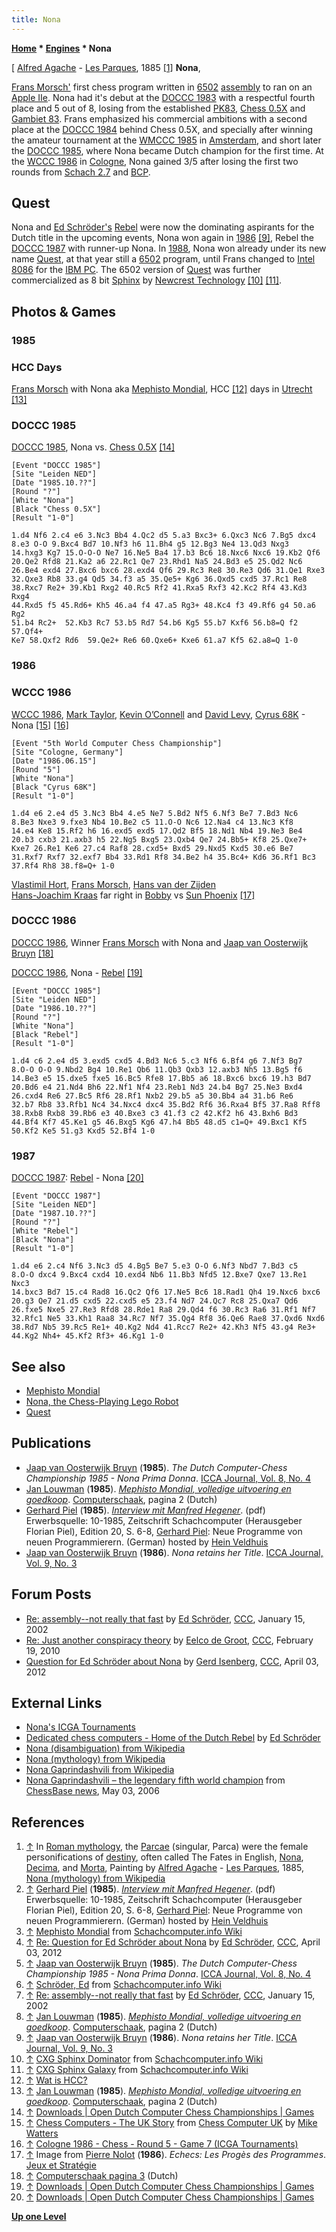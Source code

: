 ```yaml
---
title: Nona
---
```

**[Home](Home "Home") \* [Engines](Engines "Engines") \* Nona**



[ [Alfred Agache](Category:Alfred_Agache "Category:Alfred Agache") - [Les Parques](https://en.wikipedia.org/wiki/Parcae), 1885 <a id="cite-note-1" href="#cite-ref-1">[1]</a>
**Nona**,  

[Frans Morsch'](Frans_Morsch "Frans Morsch") first chess program written in [6502](6502 "6502") [assembly](Assembly "Assembly") to ran on an [Apple IIe](Apple_II "Apple II"). Nona had it's debut at the [DOCCC 1983](DOCCC_1983 "DOCCC 1983") with a respectful fourth place and 5 out of 8, losing from the established [PK83](PK "PK"), [Chess 0.5X](Chess_0.5X "Chess 0.5X") and [Gambiet 83](Gambiet "Gambiet"). Frans emphasized his commercial ambitions with a second place at the [DOCCC 1984](DOCCC_1984 "DOCCC 1984") behind Chess 0.5X, and specially after winning the amateur tournament at the [WMCCC 1985](WMCCC_1985 "WMCCC 1985") in [Amsterdam](https://en.wikipedia.org/wiki/Amsterdam), and short later the [DOCCC 1985](DOCCC_1985 "DOCCC 1985"), where Nona became Dutch champion for the first time. At the [WCCC 1986](WCCC_1986 "WCCC 1986") in [Cologne](https://en.wikipedia.org/wiki/Cologne), Nona gained 3/5 after losing the first two rounds from [Schach 2.7](Schach "Schach") and [BCP](BCP "BCP"). 



## Quest


Nona and [Ed Schröder's](Ed_Schroder "Ed Schroder") [Rebel](Rebel "Rebel") were now the dominating aspirants for the Dutch title in the upcoming events, Nona won again in [1986](DOCCC_1986 "DOCCC 1986") <a id="cite-note-9" href="#cite-ref-9">[9]</a>, Rebel the [DOCCC 1987](DOCCC_1987 "DOCCC 1987") with runner-up Nona. In [1988](DOCCC_1988 "DOCCC 1988"), Nona won already under its new name [Quest](Quest "Quest"), at that year still a [6502](6502 "6502") program, until Frans changed to [Intel](Intel "Intel") [8086](8086 "8086") for the [IBM PC](IBM_PC "IBM PC"). The 6502 version of [Quest](Quest "Quest") was further commercialized as 8 bit [Sphinx](CXG_Sphinx#6502 "CXG Sphinx") by [Newcrest Technology](Newcrest_Technology "Newcrest Technology") <a id="cite-note-10" href="#cite-ref-10">[10]</a> <a id="cite-note-11" href="#cite-ref-11">[11]</a>. 



## Photos & Games


### 1985


### HCC Days


 [](http://www.csvnsupplementsite.nl/CSVNPAGINA2.html) 
[Frans Morsch](Frans_Morsch "Frans Morsch") with Nona aka [Mephisto Mondial](Mephisto_Mondial "Mephisto Mondial"), HCC <a id="cite-note-12" href="#cite-ref-12">[12]</a> days in [Utrecht](https://en.wikipedia.org/wiki/Utrecht) <a id="cite-note-13" href="#cite-ref-13">[13]</a>



### DOCCC 1985


[DOCCC 1985](DOCCC_1985 "DOCCC 1985"), Nona vs. [Chess 0.5X](Chess_0.5X "Chess 0.5X") <a id="cite-note-14" href="#cite-ref-14">[14]</a>




```
[Event "DOCCC 1985"]
[Site "Leiden NED"]
[Date "1985.10.??"]
[Round "?"]
[White "Nona"]
[Black "Chess 0.5X"]
[Result "1-0"]

1.d4 Nf6 2.c4 e6 3.Nc3 Bb4 4.Qc2 d5 5.a3 Bxc3+ 6.Qxc3 Nc6 7.Bg5 dxc4
8.e3 O-O 9.Bxc4 Bd7 10.Nf3 h6 11.Bh4 g5 12.Bg3 Ne4 13.Qd3 Nxg3
14.hxg3 Kg7 15.O-O-O Ne7 16.Ne5 Ba4 17.b3 Bc6 18.Nxc6 Nxc6 19.Kb2 Qf6
20.Qe2 Rfd8 21.Ka2 a6 22.Rc1 Qe7 23.Rhd1 Na5 24.Bd3 e5 25.Qd2 Nc6
26.Be4 exd4 27.Bxc6 bxc6 28.exd4 Qf6 29.Rc3 Re8 30.Re3 Qd6 31.Qe1 Rxe3
32.Qxe3 Rb8 33.g4 Qd5 34.f3 a5 35.Qe5+ Kg6 36.Qxd5 cxd5 37.Rc1 Re8
38.Rxc7 Re2+ 39.Kb1 Rxg2 40.Rc5 Rf2 41.Rxa5 Rxf3 42.Kc2 Rf4 43.Kd3 Rxg4
44.Rxd5 f5 45.Rd6+ Kh5 46.a4 f4 47.a5 Rg3+ 48.Kc4 f3 49.Rf6 g4 50.a6 Rg2
51.b4 Rc2+  52.Kb3 Rc7 53.b5 Rd7 54.b6 Kg5 55.b7 Kxf6 56.b8=Q f2 57.Qf4+
Ke7 58.Qxf2 Rd6  59.Qe2+ Re6 60.Qxe6+ Kxe6 61.a7 Kf5 62.a8=Q 1-0

```

### 1986


### WCCC 1986


 [](http://www.chesscomputeruk.com/html/chess_computers_-_the_uk_story.html) 
[WCCC 1986](WCCC_1986 "WCCC 1986"), [Mark Taylor](Mark_Taylor "Mark Taylor"), [Kevin O’Connell](Kevin_O%E2%80%99Connell "Kevin O’Connell") and [David Levy](David_Levy "David Levy"), [Cyrus 68K](Cyrus_68K "Cyrus 68K") - Nona <a id="cite-note-15" href="#cite-ref-15">[15]</a> <a id="cite-note-16" href="#cite-ref-16">[16]</a>




```
[Event "5th World Computer Chess Championship"]
[Site "Cologne, Germany"]
[Date "1986.06.15"]
[Round "5"]
[White "Nona"]
[Black "Cyrus 68K"]
[Result "1-0"]

1.d4 e6 2.e4 d5 3.Nc3 Bb4 4.e5 Ne7 5.Bd2 Nf5 6.Nf3 Be7 7.Bd3 Nc6
8.Be3 Nxe3 9.fxe3 Nb4 10.Be2 c5 11.O-O Nc6 12.Na4 c4 13.Nc3 Kf8
14.e4 Ke8 15.Rf2 h6 16.exd5 exd5 17.Qd2 Bf5 18.Nd1 Nb4 19.Ne3 Be4
20.b3 cxb3 21.axb3 h5 22.Ng5 Bxg5 23.Qxb4 Qe7 24.Bb5+ Kf8 25.Qxe7+
Kxe7 26.Re1 Ke6 27.c4 Raf8 28.cxd5+ Bxd5 29.Nxd5 Kxd5 30.e6 Be7
31.Rxf7 Rxf7 32.exf7 Bb4 33.Rd1 Rf8 34.Be2 h4 35.Bc4+ Kd6 36.Rf1 Bc3
37.Rf4 Rh8 38.f8=Q+ 1-0

```

 [](http://home.scarlet.be/vincentlejeune/jeux-et-strategie-040-1986-08-09-page007.jpg) 
[Vlastimil Hort](https://en.wikipedia.org/wiki/Vlastimil_Hort), [Frans Morsch](Frans_Morsch "Frans Morsch"), [Hans van der Zijden](Hans_van_der_Zijden "Hans van der Zijden")  
[Hans-Joachim Kraas](Hans-Joachim_Kraas "Hans-Joachim Kraas") far right in [Bobby](Bobby "Bobby") vs [Sun Phoenix](Phoenix "Phoenix") <a id="cite-note-17" href="#cite-ref-17">[17]</a>



### DOCCC 1986


 [](http://www.csvnsupplementsite.nl/CSVNPAGINA3.html) 
[DOCCC 1986](DOCCC_1986 "DOCCC 1986"), Winner [Frans Morsch](Frans_Morsch "Frans Morsch") with Nona and [Jaap van Oosterwijk Bruyn](Jaap_van_Oosterwijk_Bruyn "Jaap van Oosterwijk Bruyn") <a id="cite-note-18" href="#cite-ref-18">[18]</a>


[DOCCC 1986](DOCCC_1986 "DOCCC 1986"), Nona - [Rebel](Rebel "Rebel") <a id="cite-note-19" href="#cite-ref-19">[19]</a>




```
[Event "DOCCC 1985"]
[Site "Leiden NED"]
[Date "1986.10.??"]
[Round "?"]
[White "Nona"]
[Black "Rebel"]
[Result "1-0"]

1.d4 c6 2.e4 d5 3.exd5 cxd5 4.Bd3 Nc6 5.c3 Nf6 6.Bf4 g6 7.Nf3 Bg7
8.O-O O-O 9.Nbd2 Bg4 10.Re1 Qb6 11.Qb3 Qxb3 12.axb3 Nh5 13.Bg5 f6
14.Be3 e5 15.dxe5 fxe5 16.Bc5 Rfe8 17.Bb5 a6 18.Bxc6 bxc6 19.h3 Bd7
20.Bd6 e4 21.Nd4 Bh6 22.Nf1 Nf4 23.Reb1 Nd3 24.b4 Bg7 25.Ne3 Bxd4
26.cxd4 Re6 27.Bc5 Rf6 28.Rf1 Nxb2 29.b5 a5 30.Bb4 a4 31.b6 Re6
32.b7 Rb8 33.Rfb1 Nc4 34.Nxc4 dxc4 35.Bd2 Rf6 36.Rxa4 Bf5 37.Ra8 Rff8
38.Rxb8 Rxb8 39.Rb6 e3 40.Bxe3 c3 41.f3 c2 42.Kf2 h6 43.Bxh6 Bd3
44.Bf4 Kf7 45.Ke1 g5 46.Bxg5 Kg6 47.h4 Bb5 48.d5 c1=Q+ 49.Bxc1 Kf5
50.Kf2 Ke5 51.g3 Kxd5 52.Bf4 1-0

```

### 1987


[DOCCC 1987](DOCCC_1987 "DOCCC 1987"): [Rebel](Rebel "Rebel") - Nona <a id="cite-note-20" href="#cite-ref-20">[20]</a>




```
[Event "DOCCC 1987"]
[Site "Leiden NED"]
[Date "1987.10.??"]
[Round "?"]
[White "Rebel"]
[Black "Nona"]
[Result "1-0"]

1.d4 e6 2.c4 Nf6 3.Nc3 d5 4.Bg5 Be7 5.e3 O-O 6.Nf3 Nbd7 7.Bd3 c5
8.O-O dxc4 9.Bxc4 cxd4 10.exd4 Nb6 11.Bb3 Nfd5 12.Bxe7 Qxe7 13.Re1 Nxc3
14.bxc3 Bd7 15.c4 Rad8 16.Qc2 Qf6 17.Ne5 Bc6 18.Rad1 Qh4 19.Nxc6 bxc6
20.g3 Qe7 21.d5 cxd5 22.cxd5 e5 23.f4 Nd7 24.Qc7 Rc8 25.Qxa7 Qd6
26.fxe5 Nxe5 27.Re3 Rfd8 28.Rde1 Ra8 29.Qd4 f6 30.Rc3 Ra6 31.Rf1 Nf7
32.Rfc1 Ne5 33.Kh1 Raa8 34.Rc7 Nf7 35.Qg4 Rf8 36.Qe6 Rae8 37.Qxd6 Nxd6
38.Rd7 Nb5 39.Rc5 Re1+ 40.Kg2 Nd4 41.Rcc7 Re2+ 42.Kh3 Nf5 43.g4 Re3+
44.Kg2 Nh4+ 45.Kf2 Rf3+ 46.Kg1 1-0

```

## See also


* [Mephisto Mondial](Mephisto_Mondial "Mephisto Mondial")
* [Nona, the Chess-Playing Lego Robot](Robots#NonaRobot "Robots")
* [Quest](Quest "Quest")


## Publications


* [Jaap van Oosterwijk Bruyn](Jaap_van_Oosterwijk_Bruyn "Jaap van Oosterwijk Bruyn") (**1985**). *The Dutch Computer-Chess Championship 1985 - Nona Prima Donna*. [ICCA Journal, Vol. 8, No. 4](ICGA_Journal#8_4 "ICGA Journal")
* [Jan Louwman](Jan_Louwman "Jan Louwman") (**1985**). *[Mephisto Mondial, volledige uitvoering en goedkoop](http://www.csvnsupplementsite.nl/CSVNPAGINA2.html)*. [Computerschaak](Computerschaak "Computerschaak"), pagina 2 (Dutch)
* [Gerhard Piel](index.php?title=Gerhard_Piel&action=edit&redlink=1 "Gerhard Piel (page does not exist)") (**1985**). *[Interview mit Manfred Hegener](http://www.schaakcomputers.nl/hein_veldhuis/database/files/10-1985,%20Interview%20mit%20Manfred%20Hegener,%20Neue%20Programme%20von%20neuen%20Programmierern.pdf)*. (pdf) Erwerbsquelle: 10-1985, Zeitschrift Schachcomputer (Herausgeber Florian Piel), Edition 20, S. 6-8, [Gerhard Piel](index.php?title=Gerhard_Piel&action=edit&redlink=1 "Gerhard Piel (page does not exist)"): Neue Programme von neuen Programmierern. (German) hosted by [Hein Veldhuis](Hein_Veldhuis "Hein Veldhuis")
* [Jaap van Oosterwijk Bruyn](Jaap_van_Oosterwijk_Bruyn "Jaap van Oosterwijk Bruyn") (**1986**). *Nona retains her Title*. [ICCA Journal, Vol. 9, No. 3](ICGA_Journal#9_3 "ICGA Journal")


## Forum Posts


* [Re: assembly--not really that fast](https://www.stmintz.com/ccc/index.php?id=207419) by [Ed Schröder](Ed_Schroder "Ed Schroder"), [CCC](CCC "CCC"), January 15, 2002
* [Re: Just another conspiracy theory](http://www.talkchess.com/forum/viewtopic.php?topic_view=threads&p=331763&t=32730) by [Eelco de Groot](index.php?title=Eelco_de_Groot&action=edit&redlink=1 "Eelco de Groot (page does not exist)"), [CCC](CCC "CCC"), February 19, 2010
* [Question for Ed Schröder about Nona](http://www.talkchess.com/forum/viewtopic.php?t=43153) by [Gerd Isenberg](Gerd_Isenberg "Gerd Isenberg"), [CCC](CCC "CCC"), April 03, 2012


## External Links


* [Nona's ICGA Tournaments](https://www.game-ai-forum.org/icga-tournaments/program.php?id=403)
* [Dedicated chess computers - Home of the Dutch Rebel](http://www.top-5000.nl/dedicated.htm) by [Ed Schröder](Ed_Schroder "Ed Schroder")
* [Nona (disambiguation) from Wikipedia](https://en.wikipedia.org/wiki/Nona)
* [Nona (mythology) from Wikipedia](https://en.wikipedia.org/wiki/Nona_%28mythology%29)
* [Nona Gaprindashvili from Wikipedia](https://en.wikipedia.org/wiki/Nona_Gaprindashvili)
* [Nona Gaprindashvili – the legendary fifth world champion](http://www.chessbase.com/newsdetail.asp?newsid=3078) from [ChessBase news](ChessBase "ChessBase"), May 03, 2006


## References


1. <a id="cite-ref-1" href="#cite-note-1">↑</a> In [Roman mythology](https://en.wikipedia.org/wiki/Roman_mythology), the [Parcae](https://en.wikipedia.org/wiki/Parcae) (singular, Parca) were the female personifications of [destiny](https://en.wikipedia.org/wiki/Destiny), often called The Fates in English, [Nona](https://en.wikipedia.org/wiki/Nona_%28mythology%29), [Decima](https://en.wikipedia.org/wiki/Decima_%28mythology%29), and [Morta](https://en.wikipedia.org/wiki/Morta_%28mythology%29), Painting by [Alfred Agache](Category:Alfred_Agache "Category:Alfred Agache") - [Les Parques](https://en.wikipedia.org/wiki/Parcae), 1885, [Nona (mythology) from Wikipedia](https://en.wikipedia.org/wiki/Nona_%28mythology%29)
2. <a id="cite-ref-2" href="#cite-note-2">↑</a> [Gerhard Piel](index.php?title=Gerhard_Piel&action=edit&redlink=1 "Gerhard Piel (page does not exist)") (**1985**). *[Interview mit Manfred Hegener](http://www.schaakcomputers.nl/hein_veldhuis/database/files/10-1985,%20Interview%20mit%20Manfred%20Hegener,%20Neue%20Programme%20von%20neuen%20Programmierern.pdf)*. (pdf) Erwerbsquelle: 10-1985, Zeitschrift Schachcomputer (Herausgeber Florian Piel), Edition 20, S. 6-8, [Gerhard Piel](index.php?title=Gerhard_Piel&action=edit&redlink=1 "Gerhard Piel (page does not exist)"): Neue Programme von neuen Programmierern. (German) hosted by [Hein Veldhuis](Hein_Veldhuis "Hein Veldhuis")
3. <a id="cite-ref-3" href="#cite-note-3">↑</a> [Mephisto Mondial](http://www.schach-computer.info/wiki/index.php/Mephisto_Mondial) from [Schachcomputer.info Wiki](http://www.schach-computer.info/wiki/index.php/Hauptseite_En)
4. <a id="cite-ref-4" href="#cite-note-4">↑</a> [Re: Question for Ed Schröder about Nona](http://www.talkchess.com/forum/viewtopic.php?topic_view=threads&p=458886&t=43153) by [Ed Schröder](Ed_Schroder "Ed Schroder"), [CCC](CCC "CCC"), April 03, 2012
5. <a id="cite-ref-5" href="#cite-note-5">↑</a> [Jaap van Oosterwijk Bruyn](Jaap_van_Oosterwijk_Bruyn "Jaap van Oosterwijk Bruyn") (**1985**). *The Dutch Computer-Chess Championship 1985 - Nona Prima Donna*. [ICCA Journal, Vol. 8, No. 4](ICGA_Journal#8_4 "ICGA Journal")
6. <a id="cite-ref-6" href="#cite-note-6">↑</a> [Schröder, Ed](http://www.schach-computer.info/wiki/index.php/Schr%C3%B6der,_Ed) from [Schachcomputer.info Wiki](http://www.schach-computer.info/wiki/index.php/Hauptseite_En)
7. <a id="cite-ref-7" href="#cite-note-7">↑</a> [Re: assembly--not really that fast](https://www.stmintz.com/ccc/index.php?id=207419) by [Ed Schröder](Ed_Schroder "Ed Schroder"), [CCC](CCC "CCC"), January 15, 2002
8. <a id="cite-ref-8" href="#cite-note-8">↑</a> [Jan Louwman](Jan_Louwman "Jan Louwman") (**1985**). *[Mephisto Mondial, volledige uitvoering en goedkoop](http://www.csvnsupplementsite.nl/CSVNPAGINA2.html)*. [Computerschaak](Computerschaak "Computerschaak"), pagina 2 (Dutch)
9. <a id="cite-ref-9" href="#cite-note-9">↑</a> [Jaap van Oosterwijk Bruyn](Jaap_van_Oosterwijk_Bruyn "Jaap van Oosterwijk Bruyn") (**1986**). *Nona retains her Title*. [ICCA Journal, Vol. 9, No. 3](ICGA_Journal#9_3 "ICGA Journal")
10. <a id="cite-ref-10" href="#cite-note-10">↑</a> [CXG Sphinx Dominator](http://www.schach-computer.info/wiki/index.php/CXG_Sphinx_Dominator) from [Schachcomputer.info Wiki](http://www.schach-computer.info/wiki/index.php/Hauptseite_En)
11. <a id="cite-ref-11" href="#cite-note-11">↑</a> [CXG Sphinx Galaxy](http://www.schach-computer.info/wiki/index.php/CXG_Sphinx_Galaxy) from [Schachcomputer.info Wiki](http://www.schach-computer.info/wiki/index.php/Hauptseite_En)
12. <a id="cite-ref-12" href="#cite-note-12">↑</a> [Wat is HCC?](http://www.hcc.nl/wat-hcc)
13. <a id="cite-ref-13" href="#cite-note-13">↑</a> [Jan Louwman](Jan_Louwman "Jan Louwman") (**1985**). *[Mephisto Mondial, volledige uitvoering en goedkoop](http://www.csvnsupplementsite.nl/CSVNPAGINA2.html)*. [Computerschaak](Computerschaak "Computerschaak"), pagina 2 (Dutch)
14. <a id="cite-ref-14" href="#cite-note-14">↑</a> [Downloads | Open Dutch Computer Chess Championships | Games](http://www.csvn.nl/index.php?option=com_docman&task=cat_view&gid=37&Itemid=26&lang=en&limitstart=25)
15. <a id="cite-ref-15" href="#cite-note-15">↑</a> [Chess Computers - The UK Story](http://www.chesscomputeruk.com/html/chess_computers_-_the_uk_story.html) from [Chess Computer UK](http://www.chesscomputeruk.com/index.html) by [Mike Watters](Mike_Watters "Mike Watters")
16. <a id="cite-ref-16" href="#cite-note-16">↑</a> [Cologne 1986 - Chess - Round 5 - Game 7 (ICGA Tournaments)](https://www.game-ai-forum.org/icga-tournaments/round.php?tournament=62&round=5&id=7)
17. <a id="cite-ref-17" href="#cite-note-17">↑</a> Image from [Pierre Nolot](Pierre_Nolot "Pierre Nolot") (**1986**). *Echecs: Les Progès des Programmes*. [Jeux et Stratégie](http://fr.wikipedia.org/wiki/Jeux_et_Strat%C3%A9gie)
18. <a id="cite-ref-18" href="#cite-note-18">↑</a> [Computerschaak pagina 3](http://www.csvnsupplementsite.nl/CSVNPAGINA3.html) (Dutch)
19. <a id="cite-ref-19" href="#cite-note-19">↑</a> [Downloads | Open Dutch Computer Chess Championships | Games](http://www.csvn.nl/index.php?option=com_docman&task=cat_view&gid=37&Itemid=26&lang=en&limitstart=25)
20. <a id="cite-ref-20" href="#cite-note-20">↑</a> [Downloads | Open Dutch Computer Chess Championships | Games](http://www.csvn.nl/index.php?option=com_docman&task=cat_view&gid=37&Itemid=26&lang=en&limitstart=25)

**[Up one Level](Engines "Engines")**







 

